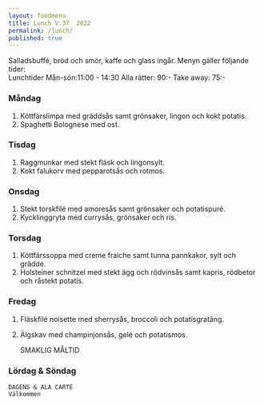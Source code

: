 ```yaml
---
layout: foodmenu
title: Lunch V.37  2022
permalink: /lunch/
published: true
---
```

Salladsbuffé, bröd och smör, kaffe och glass ingår.
Menyn gäller följande tider:  
Lunchtider  Mån-sön:11:00 - 14:30
Alla rätter: 90:- Take away: 75:-
                                
### Måndag
1. Köttfärslimpa med gräddsås samt grönsaker, lingon och kokt potatis.
2. Spaghetti Bolognese med ost.

### Tisdag
1. Raggmunkar med stekt fläsk och lingonsylt.
2. Kokt falukorv med pepparotsås och rotmos.


### Onsdag
1. Stekt torskfilé med amoresås samt grönsaker och potatispuré.
2. Kycklinggryta med currysås, grönsaker och ris.

### Torsdag
1. Köttfärssoppa med creme fraiche samt tunna pannkakor, sylt och grädde. 
2. Holsteiner schnitzel med stekt ägg och rödvinsås samt kapris, rödbetor och råstekt potatis.

### Fredag  
1. Fläskfilé noisette med sherrysås, broccoli och potatisgratäng.
2. Älgskav med champinjonsås, gelé och potatismos.
 

     SMAKLIG MÅLTID
  
  ### Lördag & Söndag 
    DAGENS & ALA CARTÈ
    Välkommen
    
       
    

   
    
   
     

